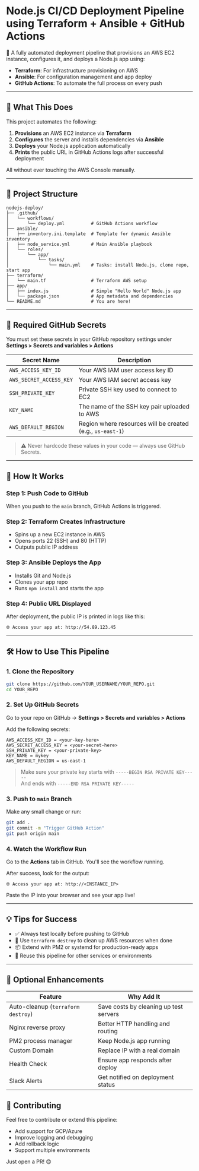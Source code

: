 # Node.js CI/CD Deployment Pipeline using Terraform + Ansible + GitHub Actions

🚀 A fully automated deployment pipeline that provisions an AWS EC2 instance, configures it, and deploys a Node.js app using:

- **Terraform**: For infrastructure provisioning on AWS
- **Ansible**: For configuration management and app deploy
- **GitHub Actions**: To automate the full process on every push

---

## 🧩 What This Does

This project automates the following:

1. **Provisions** an AWS EC2 instance via **Terraform**
2. **Configures** the server and installs dependencies via **Ansible**
3. **Deploys** your Node.js application automatically
4. **Prints** the public URL in GitHub Actions logs after successful deployment

All without ever touching the AWS Console manually.

---

## 📁 Project Structure

```
nodejs-deploy/
├── .github/
│   └── workflows/
│       └── deploy.yml          # GitHub Actions workflow
├── ansible/
│   ├── inventory.ini.template  # Template for dynamic Ansible inventory
│   ├── node_service.yml        # Main Ansible playbook
│   └── roles/
│       └── app/
│           └── tasks/
│               └── main.yml    # Tasks: install Node.js, clone repo, start app
├── terraform/
│   └── main.tf                 # Terraform AWS setup
├── app/
│   ├── index.js                # Simple "Hello World" Node.js app
│   └── package.json            # App metadata and dependencies
└── README.md                   # You are here!
```

---

## 🔐 Required GitHub Secrets

You must set these secrets in your GitHub repository settings under **Settings > Secrets and variables > Actions**

| Secret Name | Description |
|-------------|-------------|
| `AWS_ACCESS_KEY_ID` | Your AWS IAM user access key ID |
| `AWS_SECRET_ACCESS_KEY` | Your AWS IAM secret access key |
| `SSH_PRIVATE_KEY` | Private SSH key used to connect to EC2 |
| `KEY_NAME` | The name of the SSH key pair uploaded to AWS |
| `AWS_DEFAULT_REGION` | Region where resources will be created (e.g., `us-east-1`)

> ⚠️ Never hardcode these values in your code — always use GitHub Secrets.

---

## 🚀 How It Works

### Step 1: Push Code to GitHub
When you push to the `main` branch, GitHub Actions is triggered.

### Step 2: Terraform Creates Infrastructure
- Spins up a new EC2 instance in AWS
- Opens ports 22 (SSH) and 80 (HTTP)
- Outputs public IP address

### Step 3: Ansible Deploys the App
- Installs Git and Node.js
- Clones your app repo
- Runs `npm install` and starts the app

### Step 4: Public URL Displayed
After deployment, the public IP is printed in logs like this:

```
🌐 Access your app at: http://54.89.123.45
```

---

## 🛠️ How to Use This Pipeline

### 1. Clone the Repository

```bash
git clone https://github.com/YOUR_USERNAME/YOUR_REPO.git
cd YOUR_REPO
```

### 2. Set Up GitHub Secrets

Go to your repo on GitHub → **Settings > Secrets and variables > Actions**

Add the following secrets:

```plaintext
AWS_ACCESS_KEY_ID = <your-key-here>
AWS_SECRET_ACCESS_KEY = <your-secret-here>
SSH_PRIVATE_KEY = <your-private-key>
KEY_NAME = mykey
AWS_DEFAULT_REGION = us-east-1
```

> Make sure your private key starts with `-----BEGIN RSA PRIVATE KEY-----`  
> And ends with `-----END RSA PRIVATE KEY-----`

### 3. Push to `main` Branch

Make any small change or run:

```bash
git add .
git commit -m "Trigger GitHub Action"
git push origin main
```

### 4. Watch the Workflow Run

Go to the **Actions** tab in GitHub. You'll see the workflow running.

After success, look for the output:

```
🌐 Access your app at: http://<INSTANCE_IP>
```

Paste the IP into your browser and see your app live!

---

## 💡 Tips for Success

- ✅ Always test locally before pushing to GitHub
- 🧪 Use `terraform destroy` to clean up AWS resources when done
- 📦 Extend with PM2 or systemd for production-ready apps
- 🔄 Reuse this pipeline for other services or environments

---

## 🧩 Optional Enhancements

| Feature | Why Add It |
|--------|------------|
| Auto-cleanup (`terraform destroy`) | Save costs by cleaning up test servers |
| Nginx reverse proxy | Better HTTP handling and routing |
| PM2 process manager | Keep Node.js app running |
| Custom Domain | Replace IP with a real domain |
| Health Check | Ensure app responds after deploy |
| Slack Alerts | Get notified on deployment status |


## 👥 Contributing

Feel free to contribute or extend this pipeline:
- Add support for GCP/Azure
- Improve logging and debugging
- Add rollback logic
- Support multiple environments

Just open a PR! 😊
